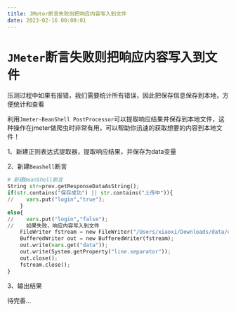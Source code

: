 ```yaml
---
title: JMeter断言失败则把响应内容写入到文件
date: 2023-02-16 00:00:01
---
```


# `JMeter`断言失败则把响应内容写入到文件

压测过程中如果有报错，我们需要统计所有错误，因此把保存信息保存到本地，方便统计和查看

利用`Jmeter-BeanShell PostProcessor`可以提取响应结果并保存到本地文件，这种操作在jmeter做爬虫时非常有用，可以帮助你迅速的获取想要的内容到本地文件！

1、新建正则表达式提取器，提取响应结果，并保存为data变量

2、新建`Beashell`断言

```python
# 新建BeanShell断言
String str=prev.getResponseDataAsString();
if(str.contains("保存成功") || str.contains("上传中")){
//    vars.put("login","true");
    }
else{
//    vars.put("login","false");
//    如果失败，响应内容写入到文件
    FileWriter fstream = new FileWriter("/Users/xiaoxi/Downloads/data/error.csv",true);
    BufferedWriter out = new BufferedWriter(fstream);
    out.write(vars.get("data"));
    out.write(System.getProperty("line.separator"));
    out.close();
    fstream.close();
}
```

3、输出结果

待完善...